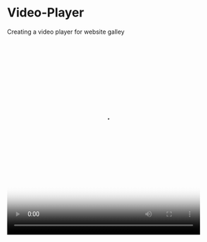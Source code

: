 # Video-Player
Creating a video player for website galley
<!DOCTYPE html>
<html>
<head>
</head>
<body>
</Body>
<video poster="images/letters-479751_1920.MOV" width="450" height="450" controls>
	<source src="https://www.youtube.com/watch?v=AZWxJZxeKj4" alt=first house video> </video>
<body>
</html>
